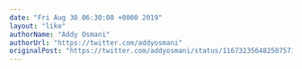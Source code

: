 ```yaml
---
date: "Fri Aug 30 06:30:00 +0000 2019"
layout: "like"
authorName: "Addy Osmani"
authorUrl: "https://twitter.com/addyosmani"
originalPost: "https://twitter.com/addyosmani/status/1167323564825075712"
---
```


